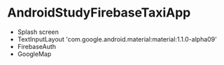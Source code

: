 # AndroidStudyFirebaseTaxiApp

- Splash screen
- TextInputLayout 'com.google.android.material:material:1.1.0-alpha09'
- FirebaseAuth
- GoogleMap
